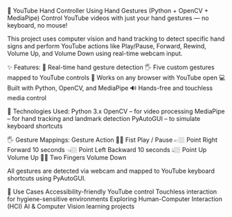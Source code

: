 🎥 YouTube Hand Controller Using Hand Gestures (Python + OpenCV + MediaPipe)
Control YouTube videos with just your hand gestures — no keyboard, no mouse!

This project uses computer vision and hand tracking to detect specific hand signs and perform YouTube actions like Play/Pause, Forward, Rewind, Volume Up, and Volume Down using real-time webcam input.

✨ Features:
🔴 Real-time hand gesture detection
🖐️ Five custom gestures mapped to YouTube controls
🎯 Works on any browser with YouTube open
💻 Built with Python, OpenCV, and MediaPipe
🔊 Hands-free and touchless media control

🧠 Technologies Used:
Python 3.x
OpenCV – for video processing
MediaPipe – for hand tracking and landmark detection
PyAutoGUI – to simulate keyboard shortcuts

🖐️ Gesture Mappings:
Gesture	Action
✊🏼 Fist	Play / Pause
👉🏼 Point Right	Forward 10 seconds
👈🏼 Point Left	Backward 10 seconds
👆🏼 Point Up	Volume Up
✌🏼 Two Fingers	Volume Down

All gestures are detected via webcam and mapped to YouTube keyboard shortcuts using PyAutoGUI.

🚀 Use Cases
Accessibility-friendly YouTube control
Touchless interaction for hygiene-sensitive environments
Exploring Human-Computer Interaction (HCI)
AI & Computer Vision learning projects



